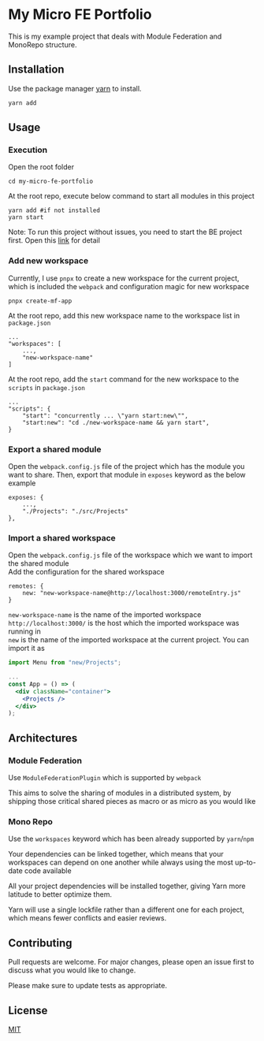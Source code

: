 # My Micro FE Portfolio

This is my example project that deals with Module Federation and MonoRepo structure.

## Installation

Use the package manager [yarn](https://yarnpkg.com/) to install.

```bash
yarn add
```

## Usage

### Execution

Open the root folder

```
cd my-micro-fe-portfolio
```

At the root repo, execute below command to start all modules in this project

```
yarn add #if not installed
yarn start
```

Note: To run this project without issues, you need to start the BE project first. Open this [link](https://github.com/vuquangkhtn/my-porfolio-backend) for detail

### Add new workspace

Currently, I use `pnpx` to create a new workspace for the current project, which is included the `webpack` and configuration magic for new workspace

```
pnpx create-mf-app
```

At the root repo, add this new workspace name to the workspace list in `package.json`

```
...
"workspaces": [
    ...,
    "new-workspace-name"
]
```

At the root repo, add the `start` command for the new workspace to the `scripts` in `package.json`

```
...
"scripts": {
    "start": "concurrently ... \"yarn start:new\"",
    "start:new": "cd ./new-workspace-name && yarn start",
}
```

### Export a shared module

Open the `webpack.config.js` file of the project which has the module you want to share. Then, export that module in `exposes` keyword as the below example

```
exposes: {
    ...,
    "./Projects": "./src/Projects"
},
```

### Import a shared workspace

Open the `webpack.config.js` file of the workspace which we want to import the shared module  
Add the configuration for the shared workspace

```
remotes: {
    new: "new-workspace-name@http://localhost:3000/remoteEntry.js"
}
```

`new-workspace-name` is the name of the imported workspace  
`http://localhost:3000/` is the host which the imported workspace was running in  
`new` is the name of the imported workspace at the current project. You can import it as

```jsx
import Menu from "new/Projects";

...
const App = () => (
  <div className="container">
    <Projects />
  </div>
);
```

## Architectures

### Module Federation

Use `ModuleFederationPlugin` which is supported by `webpack`

This aims to solve the sharing of modules in a distributed system, by shipping those critical shared pieces as macro or as micro as you would like

### Mono Repo

Use the `workspaces` keyword which has been already supported by `yarn`/`npm`

Your dependencies can be linked together, which means that your workspaces can depend on one another while always using the most up-to-date code available

All your project dependencies will be installed together, giving Yarn more latitude to better optimize them.

Yarn will use a single lockfile rather than a different one for each project, which means fewer conflicts and easier reviews.

## Contributing

Pull requests are welcome. For major changes, please open an issue first to discuss what you would like to change.

Please make sure to update tests as appropriate.

## License

[MIT](https://choosealicense.com/licenses/mit/)
